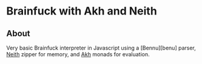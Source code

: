 # Brainfuck with Akh and Neith

## About
Very basic Brainfuck interpreter in Javascript using a [Bennu][benu] parser,
[Neith][neith] zipper for memory, and [Akh][akh] monads for evaluation.

[bennu]: https://github.com/mattbierner/bennu
[neith]: https://github.com/mattbierner/neith
[akh]: https://github.com/mattbierner/akh
